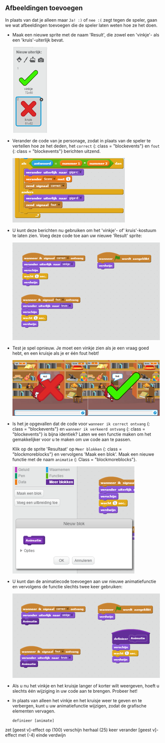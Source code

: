 ## Afbeeldingen toevoegen

In plaats van dat je alleen maar ` Ja! :) ` of ` nee :( ` zegt tegen de speler, gaan we wat afbeeldingen toevoegen die de speler laten weten hoe ze het doen.

+ Maak een nieuwe sprite met de naam 'Result', die zowel een 'vinkje'- als een 'kruis'-uiterlijk bevat.
    
    ![screenshot](images/brain-result.png)

+ Verander de code van je personage, zodat in plaats van de speler te vertellen hoe ze het deden, het ` correct ` {: class = "blockevents"} en ` fout ` {: class = "blockevents"} berichten uitzend.
    
    ![screenshot](images/brain-broadcast-answer.png)

+ U kunt deze berichten nu gebruiken om het 'vinkje'- of' kruis'-kostuum te laten zien. Voeg deze code toe aan uw nieuwe 'Result' sprite:
    
    ![screenshot](images/brain-show-answer.png)

+ Test je spel opnieuw. Je moet een vinkje zien als je een vraag goed hebt, en een kruisje als je er één fout hebt!
    
    ![screenshot](images/brain-test-answer.png)

+ Is het je opgevallen dat de code voor ` wanneer ik correct ontvang ` {: class = "blockevents"} en ` wanneer ik verkeerd ontvang ` {: class = "blockevents"} is bijna identiek? Laten we een functie maken om het gemakkelijker voor u te maken om uw code aan te passen.
    
    Klik op de sprite 'Resultaat' op ` Meer blokken ` {: class = "blockmoreblocks"} en vervolgens 'Maak een blok'. Maak een nieuwe functie met de naam ` animatie ` {: Class = "blockmoreblocks"}.
    
    ![screenshot](images/brain-animate-function.png)

+ U kunt dan de animatiecode toevoegen aan uw nieuwe animatiefunctie en vervolgens de functie slechts twee keer gebruiken:
    
    ![screenshot](images/brain-use-function.png)

+ Als u nu het vinkje en het kruisje langer of korter wilt weergeven, hoeft u slechts één wijziging in uw code aan te brengen. Probeer het!

+ In plaats van alleen het vinkje en het kruisje weer te geven en te verbergen, kunt u uw animatiefunctie wijzigen, zodat de grafische elementen vervagen.
    
    ```blocks
    definieer [animate]
zet [geest v]-effect op (100)
verschijn
herhaal (25) keer
   verander [geest v]-effect met (-4)
einde
verdwijn
```